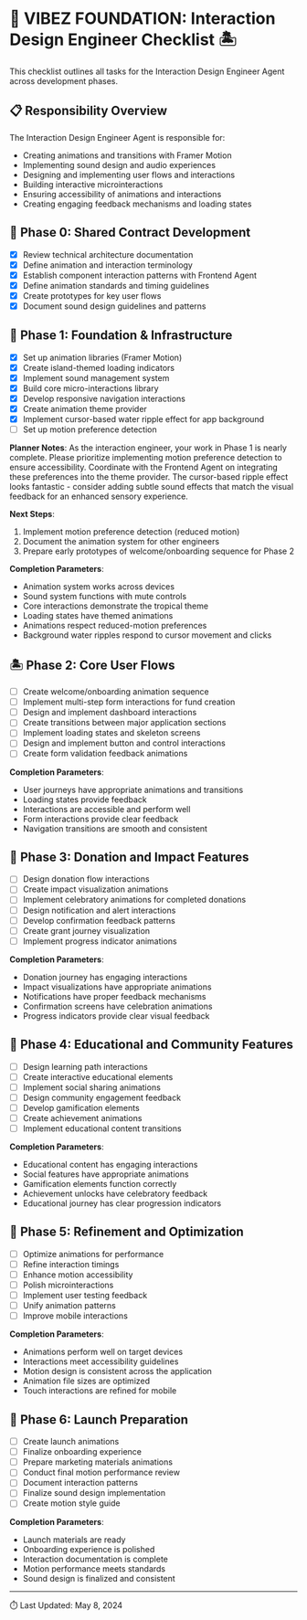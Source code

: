 # 🌴 VIBEZ FOUNDATION: Interaction Design Engineer Checklist 🏝️

This checklist outlines all tasks for the Interaction Design Engineer Agent across development phases.

## 📋 Responsibility Overview

The Interaction Design Engineer Agent is responsible for:
- Creating animations and transitions with Framer Motion
- Implementing sound design and audio experiences
- Designing and implementing user flows and interactions
- Building interactive microinteractions
- Ensuring accessibility of animations and interactions
- Creating engaging feedback mechanisms and loading states

## 🔄 Phase 0: Shared Contract Development

- [x] Review technical architecture documentation
- [x] Define animation and interaction terminology
- [x] Establish component interaction patterns with Frontend Agent
- [x] Define animation standards and timing guidelines
- [x] Create prototypes for key user flows
- [x] Document sound design guidelines and patterns

## 🌊 Phase 1: Foundation & Infrastructure

- [x] Set up animation libraries (Framer Motion)
- [x] Create island-themed loading indicators
- [x] Implement sound management system
- [x] Build core micro-interactions library
- [x] Develop responsive navigation interactions
- [x] Create animation theme provider
- [x] Implement cursor-based water ripple effect for app background
- [ ] Set up motion preference detection

**Planner Notes**:
As the interaction engineer, your work in Phase 1 is nearly complete. Please prioritize implementing motion preference detection to ensure accessibility. Coordinate with the Frontend Agent on integrating these preferences into the theme provider. The cursor-based ripple effect looks fantastic - consider adding subtle sound effects that match the visual feedback for an enhanced sensory experience.

**Next Steps**:
1. Implement motion preference detection (reduced motion)
2. Document the animation system for other engineers
3. Prepare early prototypes of welcome/onboarding sequence for Phase 2

**Completion Parameters**: 
- Animation system works across devices
- Sound system functions with mute controls
- Core interactions demonstrate the tropical theme
- Loading states have themed animations
- Animations respect reduced-motion preferences
- Background water ripples respond to cursor movement and clicks

## 🏝️ Phase 2: Core User Flows

- [ ] Create welcome/onboarding animation sequence
- [ ] Implement multi-step form interactions for fund creation
- [ ] Design and implement dashboard interactions
- [ ] Create transitions between major application sections
- [ ] Implement loading states and skeleton screens
- [ ] Design and implement button and control interactions
- [ ] Create form validation feedback animations

**Completion Parameters**: 
- User journeys have appropriate animations and transitions
- Loading states provide feedback
- Interactions are accessible and perform well
- Form interactions provide clear feedback
- Navigation transitions are smooth and consistent

## 🌺 Phase 3: Donation and Impact Features

- [ ] Design donation flow interactions
- [ ] Create impact visualization animations
- [ ] Implement celebratory animations for completed donations
- [ ] Design notification and alert interactions
- [ ] Develop confirmation feedback patterns
- [ ] Create grant journey visualization
- [ ] Implement progress indicator animations

**Completion Parameters**: 
- Donation journey has engaging interactions
- Impact visualizations have appropriate animations
- Notifications have proper feedback mechanisms
- Confirmation screens have celebration animations
- Progress indicators provide clear visual feedback

## 🥥 Phase 4: Educational and Community Features

- [ ] Design learning path interactions
- [ ] Create interactive educational elements
- [ ] Implement social sharing animations
- [ ] Design community engagement feedback
- [ ] Develop gamification elements
- [ ] Create achievement animations
- [ ] Implement educational content transitions

**Completion Parameters**: 
- Educational content has engaging interactions
- Social features have appropriate animations
- Gamification elements function correctly
- Achievement unlocks have celebratory feedback
- Educational journey has clear progression indicators

## 🌊 Phase 5: Refinement and Optimization

- [ ] Optimize animations for performance
- [ ] Refine interaction timings
- [ ] Enhance motion accessibility
- [ ] Polish microinteractions
- [ ] Implement user testing feedback
- [ ] Unify animation patterns
- [ ] Improve mobile interactions

**Completion Parameters**: 
- Animations perform well on target devices
- Interactions meet accessibility guidelines
- Motion design is consistent across the application
- Animation file sizes are optimized
- Touch interactions are refined for mobile

## 🎯 Phase 6: Launch Preparation

- [ ] Create launch animations
- [ ] Finalize onboarding experience
- [ ] Prepare marketing materials animations
- [ ] Conduct final motion performance review
- [ ] Document interaction patterns
- [ ] Finalize sound design implementation
- [ ] Create motion style guide

**Completion Parameters**: 
- Launch materials are ready
- Onboarding experience is polished
- Interaction documentation is complete
- Motion performance meets standards
- Sound design is finalized and consistent

---

⏱️ Last Updated: May 8, 2024 